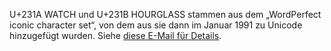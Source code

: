 U+231A WATCH und U+231B HOURGLASS stammen aus dem „WordPerfect iconic
character set“, von dem aus sie dann im Januar 1991 zu Unicode hinzugefügt
wurden. Siehe [diese E-Mail für
Details](https://corp.unicode.org/pipermail/unicode/2021-February/009307.html).
